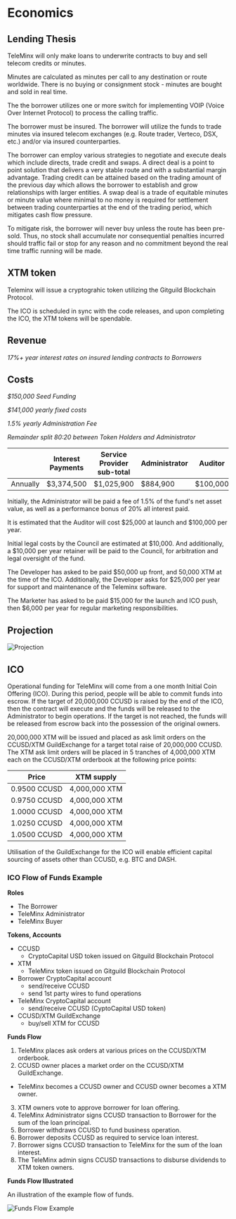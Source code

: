 # Economics

## Lending Thesis 

TeleMinx will only make loans to underwrite contracts to buy and sell telecom credits or minutes.

Minutes are calculated as minutes per call to any destination or route worldwide. There is no buying or consignment stock - minutes are bought and sold in real time.

The the borrower utilizes one or more switch for implementing VOIP (Voice Over Internet Protocol) to process the calling traffic.

The borrower must be insured. The borrower will utilize the funds to trade minutes via insured telecom exchanges (e.g. Route trader, Verteco, DSX, etc.) and/or via insured counterparties.

The borrower can employ various strategies to negotiate and execute deals which include directs, trade credit and swaps. A direct deal is a point to point solution that delivers a very stable route and with a substantial margin advantage. Trading credit can be attained based on the trading amount of the previous day which allows the borrower to establish and grow relationships with larger entities. A swap deal is a trade of equitable minutes or minute value where minimal to no money is required for settlement between trading counterparties at the end of the trading period, which mitigates cash flow pressure.

To mitigate risk, the borrower will never buy unless the route has been pre-sold.  Thus, no stock shall accumulate nor consequential penalties incurred should traffic fail or stop for any reason and no commitment beyond the real time traffic running will be made.

## XTM token

Teleminx will issue a cryptograhic token utilizing the Gitguild Blockchain Protocol.

The ICO is scheduled in sync with the code releases, and upon completing the ICO, the XTM tokens will be spendable.

## Revenue

*17%+ year interest rates on insured lending contracts to Borrowers*

## Costs

*$150,000 Seed Funding*

*$141,000 yearly fixed costs*

*1.5% yearly Administration Fee*

*Remainder split 80:20 between Token Holders and Administrator*

|          | Interest Payments | Service Provider sub-total | Administrator | Auditor  | Council | Developer | Marketer | Token Holder |
|----------|-------------------|------------------------|---------------|----------|---------|-----------|----------|--------------|
| Annually | $3,374,500        | $1,025,900             | $884,900      | $100,000 | $10,000 | $25,000   | $6,000   | $2,348,600   |

Initially, the Administrator will be paid a fee of 1.5% of the fund's net asset value, as well as a performance bonus of 20% all interest paid.

It is estimated that the Auditor will cost $25,000 at launch and $100,000 per year.

Initial legal costs by the Council are estimated at $10,000. And additionally, a $10,000 per year retainer will be paid to the Council, for arbitration and legal oversight of the fund.

The Developer has asked to be paid $50,000 up front, and 50,000 XTM at the time of the ICO. Additionally, the Developer asks for $25,000 per year for support and maintenance of the Teleminx software.

The Marketer has asked to be paid $15,000 for the launch and ICO push, then $6,000 per year for regular marketing responsibilities.


## Projection

![Projection](http://i.imgur.com/yICUqQ8.jpg)

## ICO

Operational funding for TeleMinx will come from a one month Initial Coin Offering (ICO). During this period, people will be able to commit funds into escrow. If the target of 20,000,000 CCUSD is raised by the end of the ICO, then the contract will execute and the funds will be released to the Administrator to begin operations. If the target is not reached, the funds will be released from escrow back into the possession of the original owners.

20,000,000 XTM will be issued and placed as ask limit orders on the CCUSD/XTM GuildExchange for a target total raise of 20,000,000 CCUSD. The XTM ask limit orders will be placed in 5 tranches of 4,000,000 XTM each on the CCUSD/XTM orderbook at the following price points:

| Price        | XTM supply    |
|--------------|---------------|
| 0.9500 CCUSD | 4,000,000 XTM |
| 0.9750 CCUSD | 4,000,000 XTM |
| 1.0000 CCUSD | 4,000,000 XTM |
| 1.0250 CCUSD | 4,000,000 XTM |
| 1.0500 CCUSD | 4,000,000 XTM |

Utilisation of the GuildExchange for the ICO will enable efficient capital sourcing of assets other than CCUSD, e.g. BTC and DASH.

### ICO Flow of Funds Example

**Roles**
+ The Borrower
+ TeleMinx Administrator
+ TeleMinx Buyer

**Tokens, Accounts**
+ CCUSD
  * CryptoCapital USD token issued on Gitguild Blockchain Protocol
+ XTM 
  * TeleMinx token issued on Gitguild Blockchain Protocol
+ Borrower CryptoCapital account
  * send/receive CCUSD
  * send 1st party wires to fund operations
+ TeleMinx CryptoCapital account
  * send/receive CCUSD (CyptoCapital USD token)
+ CCUSD/XTM GuildExchange
  * buy/sell XTM for CCUSD

**Funds Flow**

1. TeleMinx places ask orders at various prices on the CCUSD/XTM orderbook.
2. CCUSD owner places a market order on the CCUSD/XTM GuildExchange.
  * TeleMinx becomes a CCUSD owner and CCUSD owner becomes a XTM owner.
3. XTM owners vote to approve borrower for loan offering.
4. TeleMinx Administrator signs CCUSD transaction to Borrower for the sum of the loan principal.
5. Borrower withdraws CCUSD to fund business operation.
6. Borrower deposits CCUSD as required to service loan interest.
7. Borrower signs CCUSD transaction to TeleMinx for the sum of the loan interest.
8. The TeleMinx admin signs CCUSD transactions to disburse dividends to XTM token owners.

**Funds Flow Illustrated**

An illustration of the example flow of funds.

![Funds Flow Example](http://i.imgur.com/rEPvKWJ.png)


